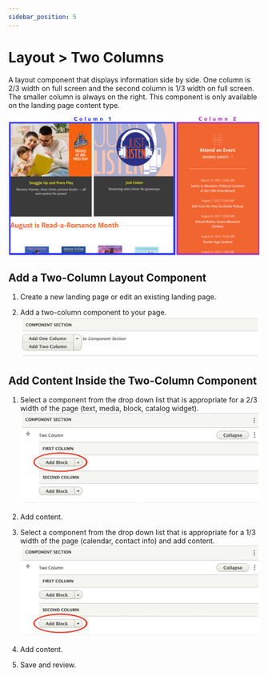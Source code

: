 ```yaml
---
sidebar_position: 5
---
```


# Layout > Two Columns

A layout component that displays information side by side. One column is 2/3 width on full screen and the second column is 1/3 width on full screen. The smaller column is always on the right. This component is only available on the landing page content type.  

![block image 1](../../img/two-column-1.png)

## Add a Two-Column Layout Component

1. Create a new landing page or edit an existing landing page.

1. Add a two-column component to your page.
![block image 1](../../img/two-column-2.png)

## Add Content Inside the Two-Column Component

1. Select a component from the drop down list that is appropriate for a 2/3 width of the page (text, media, block, catalog widget).
![block image 1](../../img/two-column-3.png)

1. Add content.

1. Select a component from the drop down list that is appropriate for a 1/3 width of the page (calendar, contact info) and add content.
![block image 1](../../img/two-column-4.png)

1. Add content.

1. Save and review.
